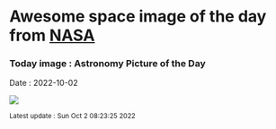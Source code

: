 
  # Awesome space image of the day from [NASA](https://api.nasa.gov/)

  ### Today image : Astronomy Picture of the Day
  Date : 2022-10-02

  ![](https://apod.nasa.gov/apod/image/2210/CannonSupernova_English_960.jpg)

  <small>Latest update : Sun Oct  2 08:23:25 2022</small>

